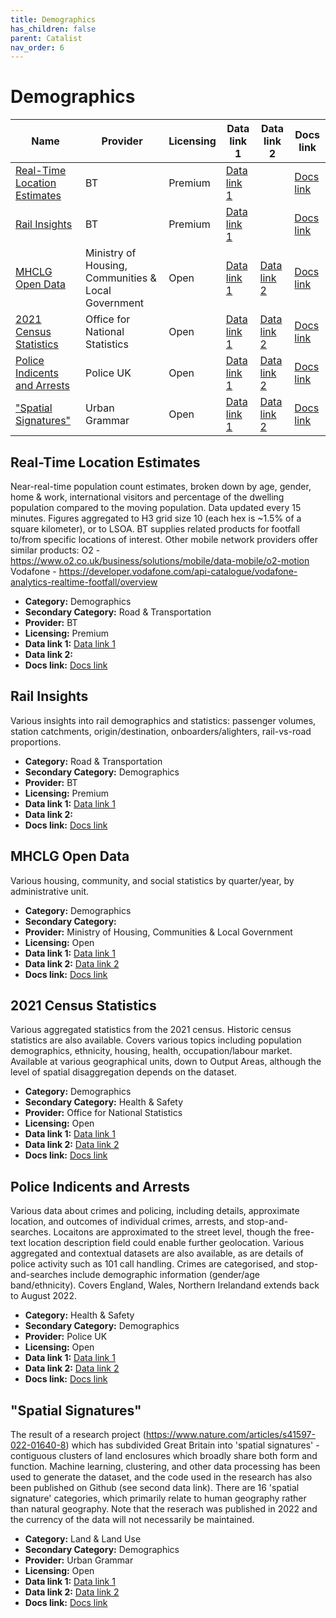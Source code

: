 ```yaml
---
title: Demographics
has_children: false
parent: Catalist
nav_order: 6
---
```


# Demographics

| Name                                                          | Provider                                            | Licensing | Data link 1                                                                                                                                                                           | Data link 2                                                         | Docs link                                                                                                                  |
| ------------------------------------------------------------- | --------------------------------------------------- | --------- | ------------------------------------------------------------------------------------------------------------------------------------------------------------------------------------- | ------------------------------------------------------------------- | -------------------------------------------------------------------------------------------------------------------------- |
| [Real-Time Location Estimates](#real-time-location-estimates) | BT                                                  | Premium   | [Data link 1](https://business.bt.com/iot/active-intelligence/location-insights/#getintouch)                                                                                          |                                                                     | [Docs link](https://developer.bt.com/products/real-time-location-insights)                                                 |
| [Rail Insights](#rail-insights)                               | BT                                                  | Premium   | [Data link 1](https://business.bt.com/iot/active-intelligence/journey-insights/#getintouch)                                                                                           |                                                                     | [Docs link](https://developer.bt.com/products/rail-network-api)                                                            |
| [MHCLG Open Data](#mhclg-open-data)                           | Ministry of Housing, Communities & Local Government | Open      | [Data link 1](https://opendatacommunities.org/resource?uri=http%3A%2F%2Fopendatacommunities.org%2Fdef%2Fconcept%2Ffolders%2Fthemes)                                                   | [Data link 2](https://opendatacommunities.org/help?tab=api)         | [Docs link](https://www.gov.uk/government/organisations/ministry-of-housing-communities-local-government/about/statistics) |
| [2021 Census Statistics](#2021-census-statistics)             | Office for National Statistics                      | Open      | [Data link 1](https://www.nomisweb.co.uk/census/2021/data_finder)                                                                                                                     | [Data link 2](https://www.nomisweb.co.uk/api/v01/help)              | [Docs link](https://www.ons.gov.uk/census/census2021dictionary)                                                            |
| [Police Indicents and Arrests](#police-indicents-and-arrests) | Police UK                                           | Open      | [Data link 1](https://data.police.uk/data/)                                                                                                                                           | [Data link 2](https://data.police.uk/docs/)                         | [Docs link](https://data.police.uk/about/)                                                                                 |
| ["Spatial Signatures"](#"spatial-signatures")                 | Urban Grammar                                       | Open      | [Data link 1](https://figshare.com/articles/dataset/Geographical_Characterisation_of_British_Urban_Form_and_Function_using_the_Spatial_Signatures_Framework/16691575/3?file=36049196) | [Data link 2](https://github.com/urbangrammarai/spatial_signatures) | [Docs link](https://urbangrammarai.xyz/story/)                                                                             |

## Real-Time Location Estimates

Near-real-time population count estimates, broken down by age, gender, home & work, international visitors and percentage of the dwelling population compared to the moving population. Data updated every 15 minutes. Figures aggregated to H3 grid size 10 (each hex is ~1.5% of a square kilometer), or to LSOA. BT supplies related products for footfall to/from specific locations of interest. Other mobile network providers offer similar products:
O2 - https://www.o2.co.uk/business/solutions/mobile/data-mobile/o2-motion
Vodafone - https://developer.vodafone.com/api-catalogue/vodafone-analytics-realtime-footfall/overview

- **Category:** Demographics
- **Secondary Category:** Road & Transportation
- **Provider:** BT
- **Licensing:** Premium
- **Data link 1:** [Data link 1](https://business.bt.com/iot/active-intelligence/location-insights/#getintouch)
- **Data link 2:** 
- **Docs link:** [Docs link](https://developer.bt.com/products/real-time-location-insights)



## Rail Insights

Various insights into rail demographics and statistics: passenger volumes, station catchments, origin/destination, onboarders/alighters, rail-vs-road proportions.

- **Category:** Road & Transportation
- **Secondary Category:** Demographics
- **Provider:** BT
- **Licensing:** Premium
- **Data link 1:** [Data link 1](https://business.bt.com/iot/active-intelligence/journey-insights/#getintouch)
- **Data link 2:** 
- **Docs link:** [Docs link](https://developer.bt.com/products/rail-network-api)



## MHCLG Open Data

Various housing, community, and social statistics by quarter/year, by administrative unit.

- **Category:** Demographics
- **Secondary Category:** 
- **Provider:** Ministry of Housing, Communities & Local Government
- **Licensing:** Open
- **Data link 1:** [Data link 1](https://opendatacommunities.org/resource?uri=http%3A%2F%2Fopendatacommunities.org%2Fdef%2Fconcept%2Ffolders%2Fthemes)
- **Data link 2:** [Data link 2](https://opendatacommunities.org/help?tab=api)
- **Docs link:** [Docs link](https://www.gov.uk/government/organisations/ministry-of-housing-communities-local-government/about/statistics)



## 2021 Census Statistics

Various aggregated statistics from the 2021 census. Historic census statistics are also available. Covers various topics including population demographics, ethnicity, housing, health, occupation/labour market. Available at various geographical units, down to Output Areas, although the level of spatial disaggregation depends on the dataset.

- **Category:** Demographics
- **Secondary Category:** Health & Safety
- **Provider:** Office for National Statistics
- **Licensing:** Open
- **Data link 1:** [Data link 1](https://www.nomisweb.co.uk/census/2021/data_finder)
- **Data link 2:** [Data link 2](https://www.nomisweb.co.uk/api/v01/help)
- **Docs link:** [Docs link](https://www.ons.gov.uk/census/census2021dictionary)



## Police Indicents and Arrests

Various data about crimes and policing, including details, approximate location, and outcomes of individual crimes, arrests, and stop-and-searches. Locaitons are approximated to the street level, though the free-text location description field could enable further geolocation. Various aggregated and contextual datasets are also available, as are details of police activity such as 101 call handling. Crimes are categorised, and stop-and-searches include demographic information (gender/age band/ethnicity). Covers England, Wales, Northern Irelandand extends back to August 2022.

- **Category:** Health & Safety
- **Secondary Category:** Demographics
- **Provider:** Police UK
- **Licensing:** Open
- **Data link 1:** [Data link 1](https://data.police.uk/data/)
- **Data link 2:** [Data link 2](https://data.police.uk/docs/)
- **Docs link:** [Docs link](https://data.police.uk/about/)



## "Spatial Signatures"

The result of a research project (https://www.nature.com/articles/s41597-022-01640-8) which has subdivided Great Britain into 'spatial signatures' - contiguous clusters of land enclosures which broadly share both form and function. Machine learning, clustering, and other data processing has been used to generate the dataset, and the code used in the research has also been published on Github (see second data link). There are 16 'spatial signature' categories, which primarily relate to human geography rather than natural geography. Note that the reserach was published in 2022 and the currency of the data will not necessarily be maintained.

- **Category:** Land & Land Use
- **Secondary Category:** Demographics
- **Provider:** Urban Grammar
- **Licensing:** Open
- **Data link 1:** [Data link 1](https://figshare.com/articles/dataset/Geographical_Characterisation_of_British_Urban_Form_and_Function_using_the_Spatial_Signatures_Framework/16691575/3?file=36049196)
- **Data link 2:** [Data link 2](https://github.com/urbangrammarai/spatial_signatures)
- **Docs link:** [Docs link](https://urbangrammarai.xyz/story/)
